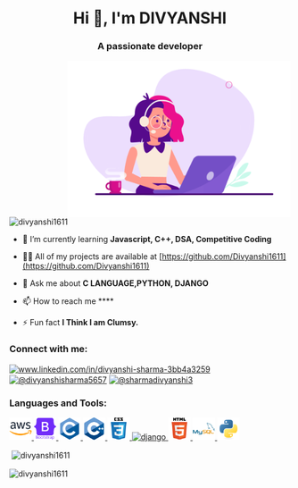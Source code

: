 <h1 align="center">Hi 👋, I'm DIVYANSHI</h1>
<h3 align="center">A passionate developer</h3>
<img align="right" alt="coding" width="400" src="gif.gif"

<p align="left"> <img src="https://komarev.com/ghpvc/?username=divyanshi1611&label=Profile%20views&color=0e75b6&style=flat" alt="divyanshi1611" /> </p>

- 🌱 I’m currently learning **Javascript, C++, DSA, Competitive Coding**

- 👨‍💻 All of my projects are available at [https://github.com/Divyanshi1611](https://github.com/Divyanshi1611)

- 💬 Ask me about **C LANGUAGE,PYTHON, DJANGO**

- 📫 How to reach me ****

- ⚡ Fun fact **I Think I am Clumsy.**

<h3 align="left">Connect with me:</h3>
<p align="left">
<a href="https://www.linkedin.com/in/divyanshi-sharma-3bb4a3259?utm_source=share&utm_campaign=share_via&utm_content=profile&utm_medium=android_app" target="blank"><img align="center" src="https://raw.githubusercontent.com/rahuldkjain/github-profile-readme-generator/master/src/images/icons/Social/linked-in-alt.svg" alt="www.linkedin.com/in/divyanshi-sharma-3bb4a3259" height="30" width="40" /></a>
<a href="https://youtube.com/@divyanshisharma5657?si=oqqbXfSXfqjGGO04" target="blank"><img align="center" src="https://raw.githubusercontent.com/rahuldkjain/github-profile-readme-generator/master/src/images/icons/Social/youtube.svg" alt="@divyanshisharma5657" height="30" width="40" /></a>
<a href="https://www.hackerrank.com/profile/sharmadivyanshi3" target="blank"><img align="center" src="https://raw.githubusercontent.com/rahuldkjain/github-profile-readme-generator/master/src/images/icons/Social/hackerrank.svg" alt="@sharmadivyanshi3" height="30" width="40" /></a>
</p>

<h3 align="left">Languages and Tools:</h3>
<p align="left"> <a href="https://aws.amazon.com" target="_blank" rel="noreferrer"> <img src="https://raw.githubusercontent.com/devicons/devicon/master/icons/amazonwebservices/amazonwebservices-original-wordmark.svg" alt="aws" width="40" height="40"/> </a> <a href="https://getbootstrap.com" target="_blank" rel="noreferrer"> <img src="https://raw.githubusercontent.com/devicons/devicon/master/icons/bootstrap/bootstrap-plain-wordmark.svg" alt="bootstrap" width="40" height="40"/> </a> <a href="https://www.cprogramming.com/" target="_blank" rel="noreferrer"> <img src="https://raw.githubusercontent.com/devicons/devicon/master/icons/c/c-original.svg" alt="c" width="40" height="40"/> </a> <a href="https://www.w3schools.com/cpp/" target="_blank" rel="noreferrer"> <img src="https://raw.githubusercontent.com/devicons/devicon/master/icons/cplusplus/cplusplus-original.svg" alt="cplusplus" width="40" height="40"/> </a> <a href="https://www.w3schools.com/css/" target="_blank" rel="noreferrer"> <img src="https://raw.githubusercontent.com/devicons/devicon/master/icons/css3/css3-original-wordmark.svg" alt="css3" width="40" height="40"/> </a> <a href="https://www.djangoproject.com/" target="_blank" rel="noreferrer"> <img src="https://cdn.worldvectorlogo.com/logos/django.svg" alt="django" width="40" height="40"/> </a> <a href="https://www.w3.org/html/" target="_blank" rel="noreferrer"> <img src="https://raw.githubusercontent.com/devicons/devicon/master/icons/html5/html5-original-wordmark.svg" alt="html5" width="40" height="40"/> </a> <a href="https://www.mysql.com/" target="_blank" rel="noreferrer"> <img src="https://raw.githubusercontent.com/devicons/devicon/master/icons/mysql/mysql-original-wordmark.svg" alt="mysql" width="40" height="40"/> </a> <a href="https://www.python.org" target="_blank" rel="noreferrer"> <img src="https://raw.githubusercontent.com/devicons/devicon/master/icons/python/python-original.svg" alt="python" width="40" height="40"/> </a> </p>

<p>&nbsp;<img align="center" src="https://github-readme-stats.vercel.app/api?username=divyanshi1611&show_icons=true&locale=en" alt="divyanshi1611" /></p>

<p><img align="center" src="https://github-readme-streak-stats.herokuapp.com/?user=divyanshi1611&" alt="divyanshi1611" /></p>
